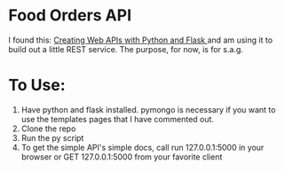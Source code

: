 # Food Orders API

I found this: [Creating Web APIs with Python and Flask ](https://programminghistorian.org/en/lessons/creating-apis-with-python-and-flask#creating-a-basic-flask-application) and am using it to build out a little REST service. The purpose, for now, is for s.a.g.

# To Use:

1. Have python and flask installed. pymongo is necessary if you want to use the templates pages that I have commented out.
2. Clone the repo
3. Run the py script
4. To get the simple API's simple docs, call run 127.0.0.1:5000 in your browser or GET 127.0.0.1:5000 from your favorite client
